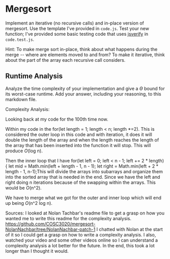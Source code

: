 # Mergesort

Implement an iterative (no recursive calls) and in-place version of mergesort.
Use the template I've provided in `code.js`. Test your new function; I've
provided some basic testing code that uses
[jsverify](https://jsverify.github.io/) in `code.test.js`.

Hint: To make merge sort in-place, think about what happens during the merge --
where are elements moved to and from? To make it iterative, think about the
part of the array each recursive call considers.

## Runtime Analysis

Analyze the time complexity of your implementation and give a $\Theta$ bound for
its worst-case runtime. Add your answer, including your reasoning, to this
markdown file.

Complexity Analysis: 

Looking back at my code for the 100th time now. 

Within my code in the for(let length = 1; length < n; length *=2). This is considered the outer loop in this code and with iteration, it does it will double the length of the array and when the length reaches the length of the array that has been inserted into the function it will stop. This will produce _O_(log n). 

Then the inner loop that I have for(let left = 0; left < n - 1; left += 2 * length) { let mid = Math.min(left + length - 1, n - 1); let right = Math.min(left + 2 * length - 1, n-1);This will divide the arrays into subarrays and organize them into the sorted array that is needed in the end. Since we have the left and right doing n iterations because of the swapping within the arrays. This would be _O_(n^2).

We have to merge what we got for the outer and inner loop which will end up being _O_(n^2 log n). 

Sources: 
I looked at Nolan Tachbar's readme file to get a grasp on how you wanted me to write this readme for
the complexity analysis. https://github.com/COSC3020/mergesort-NolanNachbar/tree/NolanNachbar-patch-1 
I chatted with Nolan at the start of it so I could get a grasp on how to write a complexity analysis. 
I also, watched your video and some other videos online so I can understand a complexity analysis 
a lot better for the future. In the end, this took a lot longer than I thought it would. 
